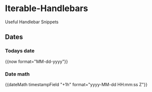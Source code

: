 # Iterable-Handlebars
Useful Handlebar Snippets

## Dates
### Todays date
{{now format="MM-dd-yyyy"}}

### Date math
{{dateMath timestampField "+1h" format="yyyy-MM-dd HH:mm:ss Z"}}
